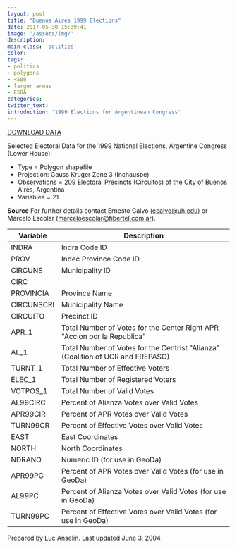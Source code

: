 ```yaml
---
layout: post
title: "Buenos Aires 1999 Elections"
date: 2017-05-30 15:39:41
image: '/assets/img/'
description:
main-class: 'politics'
color:
tags:
- politics
- polygons
- <500
- larger areas
- ESDA
categories:
twitter_text:
introduction: '1999 Elections for Argentinean Congress'
---
```

<script>
$('#map').hide();
</script>

[DOWNLOAD DATA](https://s3.amazonaws.com/geoda/data/buenosaires.zip)


Selected Electoral Data for the 1999 National Elections, Argentine Congress (Lower House).

* Type = Polygon shapefile
* Projection: Gauss Kruger Zone 3 (Inchauspe)
* Observations = 209 Electoral Precincts (Circuitos) of the City of Buenos Aires, Argentina
* Variables = 21

**Source**
For further details contact Ernesto Calvo (ecalvo@uh.edu) or Marcelo Escolar (marceloescolar@fibertel.com.ar).

|**Variable** | **Description**|
|---|---|
|INDRA | Indra Code ID|
|PROV | Indec Province Code ID|
|CIRCUNS | Municipality ID|
|CIRC |
|PROVINCIA | Province Name|
|CIRCUNSCRI | Municipality Name|
|CIRCUITO | Precinct ID|
|APR_1 | Total Number of Votes for the Center Right APR "Accion por la Republica"|
|AL_1 | Total Number of Votes for the Centrist "Alianza" (Coalition of UCR and FREPASO)|
|TURNT_1 | Total Number of Effective Voters|
|ELEC_1 | Total Number of Registered Voters|
|VOTPOS_1 | Total Number of Valid Votes|
|AL99CIRC | Percent of Alianza Votes over Valid Votes|
|APR99CIR | Percent of APR Votes over Valid Votes|
|TURN99CR | Percent of Effective Votes over Valid Votes|
|EAST | East Coordinates|
|NORTH | North Coordinates|
|NDRANO | Numeric ID (for use in GeoDa)|
|APR99PC | Percent of APR Votes over Valid Votes (for use in GeoDa)|
|AL99PC | Percent of Alianza Votes over Valid Votes (for use in GeoDa)|
|TURN99PC | Percent of Effective Votes over Valid Votes (for use in GeoDa)|

Prepared by Luc Anselin.
Last updated June 3, 2004
